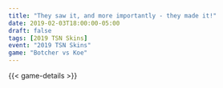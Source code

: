 ```yaml
---
title: "They saw it, and more importantly - they made it!"
date: 2019-02-03T18:00:00-05:00
draft: false
tags: [2019 TSN Skins]
event: "2019 TSN Skins"
game: "Botcher vs Koe"
---
```

{{< game-details >}}
<!--more--> 